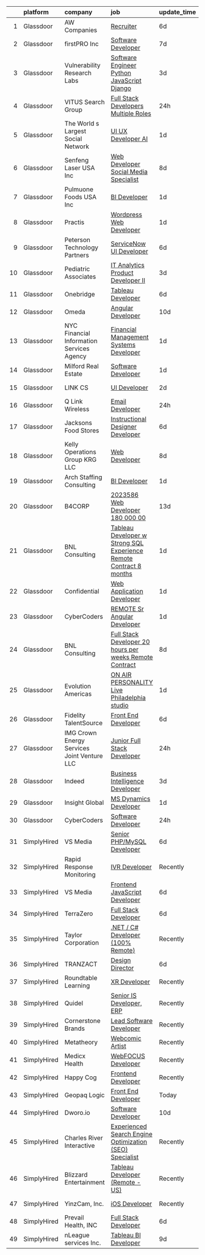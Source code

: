 

|    | platform    | company                                      | job                                                                                                                                                                                                                                                                                                                                                                                                                                                                                                                                                                                                                                                                                                                                                                                                                                                                                                                                                                                                                                                                                                                                                                                                                                                                                                                                                                                                       | update_time   | location                  |
|---:|:------------|:---------------------------------------------|:----------------------------------------------------------------------------------------------------------------------------------------------------------------------------------------------------------------------------------------------------------------------------------------------------------------------------------------------------------------------------------------------------------------------------------------------------------------------------------------------------------------------------------------------------------------------------------------------------------------------------------------------------------------------------------------------------------------------------------------------------------------------------------------------------------------------------------------------------------------------------------------------------------------------------------------------------------------------------------------------------------------------------------------------------------------------------------------------------------------------------------------------------------------------------------------------------------------------------------------------------------------------------------------------------------------------------------------------------------------------------------------------------------|:--------------|:--------------------------|
|  1 | Glassdoor   | AW Companies                                 | [Recruiter](https://www.glassdoor.com/partner/jobListing.htm?pos=124&ao=1110586&s=58&guid=00000182b4df2388a05dea832f28da73&src=GD_JOB_AD&t=SR&vt=w&ea=1&cs=1_bc2408d2&cb=1660891899306&jobListingId=1008068458320&cpc=280AB1FAEDD8D536&jrtk=3-0-1gaqdu92nm6pq801-1gaqdu932g4ei800-b6830b3ebfff424c--6NYlbfkN0BJyT-1zDomfhAot0Q55yGDmv4H694C53pWRyrw8nEhT5SfpMnVjaQkp01uqWCJ6hxlB-0AB8L6wq0-vMGTLXeeAzZj85YJsvvTiUgSCg9jsFG-ssPtKcu7u3Q8mi0JbmWse2FoVue38aiDeCZIh22UQ_2A8Gw_6QvWYmDrkoRtJ59FzLFVDyHq3I9GbGuB4vCF3gMNqdZTxxn6wCFsP4izvI7uxfY9q7rjpa9BQgjK1XtUTRCoQUBmxCTtCmIXEFNO5p-sLfQ0mqiGoF_yMcOuV5MJIR26vjBj0jpkzPM7RYzMdAVZUfag2ocPU65lejpXFJhdKhEvUzJBh-IUgqZaLE3hlFOxlRmdsw4jgIFRJykhPakecB6AU8_W4YLAniVdOm9a6CgpWQ3p7rFazTyshW2Tvk03xaAicyQHHygiDYUaHqth8aScklP4ftj8vQwA66_t3dpp46tsOoEkSFZLMkWwxNs2jf5PyL80KINdNV5pQ8m8ACokCZqXKtgBD8X_oVa_iRNI8A%3D%3D)                                                                                                                                                                                                                                                                                                                                                                                                                                                                                                                                          | 6d            | Edina, MN                 |
|  2 | Glassdoor   | firstPRO Inc                                 | [Software Developer](https://www.glassdoor.com/partner/jobListing.htm?pos=125&ao=1110586&s=58&guid=00000182b4df2388a05dea832f28da73&src=GD_JOB_AD&t=SR&vt=w&ea=1&cs=1_b1f66153&cb=1660891899306&jobListingId=1008066907357&cpc=AC285F3A3ECA6BB0&jrtk=3-0-1gaqdu92nm6pq801-1gaqdu932g4ei800-47f113e6f3fcbf74--6NYlbfkN0CUiNPx3JJMftrniD84mdXKaxJ3iSjJgJAqzFniN-7X5qfIIbgtbL2t4OMTou7BWJfGogGTXl82Oee_FmfcjWeUkI6_4Dlqck5-GNQBi5LVM4CCz9PmOQVN4NcJl_-5XSCTK2A1yNRt7dlI8RJnRbIB635ZYlljmA3IJ-k82iGiDh500g80TlWOPXzZo3SRyLCvoqOLDA_gD7_ZYZBkmLP1tdL-blTh8us6-D85Q6F0chmEzVISOysVFDMvMxrNtfAvn0vnWE0Pnh4O0BhohHhKZO4SA1rmRhlnoOQAaW9D5FLRxXrbGT6GGcl9lKk8dGIpzL3gxUch2TOnY6NEq-fk_XLEL452jvU8Dq5LPcZLLFpqfx2rP38QdUIG-WSRELe-MQ2iHsCfJC-_1NifEj-_7HKeQWrkY2gRojZL3I2DwvUy_NzAFs_UHPxNPb0DOJiS5cHwTIcD43jLJsGpuQD9f5PRxQCYegSYdMwSONY9bqinA2s_bMGf6ng8uyexYQY%3D)                                                                                                                                                                                                                                                                                                                                                                                                                                                                                                                                               | 7d            | Boston, MA                |
|  3 | Glassdoor   | Vulnerability Research Labs                  | [Software Engineer  Python  JavaScript  Django ](https://www.glassdoor.com/partner/jobListing.htm?pos=129&ao=1110586&s=58&guid=00000182b4df2388a05dea832f28da73&src=GD_JOB_AD&t=SR&vt=w&cs=1_a094e27c&cb=1660891899306&jobListingId=1008071651613&cpc=C63BD00756FD6F58&jrtk=3-0-1gaqdu92nm6pq801-1gaqdu932g4ei800-c80cb89173a6f8b2--6NYlbfkN0D0ff9e8Lfwlpl5zGbQmpn59AL71QmFd7VKOAnfyjZzp5sdngV8WPgYe0dov1m7Y2mTitWMQJwA2roBjNxaFGhGrtKMcXm11IOurTXUJcXreFQFvJI7t4BRrW9woYUp1u0iQMYtO_lgWwrAjd635qxaPD-dYRYFFS3Blsz35nzLIDJmE4y-1QBDJ1kBG1K_esHt1KZ2EU_rbNWvo3OsL2eOqlR99DHmn8iZWUNUg1DvstYuk-GLvL5gMny7Ii70e4RFMO4wnV1Stx7qdsBeylOMLI60KJJ-VimVPJzXra_Ed9apL-Ay2VIbLQQcutdvL6L_s5wtyuRnpnNVK7GzP2Hcu9REX8lUnwLt3psYPCEcC6DEa32V3SunpBTSKFNzrkXF9aEncaXWBracylH8oda6_J7xYVI7GBrCTIRMCPPL5K3RZJJpcrYqZWc3HTABxo0AhIvKNsrdEhcS0-yN_6cHhkouI0Z9BJlrYx6XCx3S5w%3D%3D)                                                                                                                                                                                                                                                                                                                                                                                                                                                                                                                                          | 3d            | Columbia, MD              |
|  4 | Glassdoor   | VITUS Search Group                           | [Full Stack Developers   Multiple Roles](https://www.glassdoor.com/partner/jobListing.htm?pos=121&ao=1110586&s=58&guid=00000182b4df2388a05dea832f28da73&src=GD_JOB_AD&t=SR&vt=w&ea=1&cs=1_96dc854c&cb=1660891899306&jobListingId=1008078311713&cpc=3DB599BF2F4828F0&jrtk=3-0-1gaqdu92nm6pq801-1gaqdu932g4ei800-1642c974885f919c--6NYlbfkN0C-T01EY3ZBrF2EbAkGzUEOboGhTtAxJny0LneojFItjT6h5von-WUkE-vfX9N4SYEgs0AYFK75hnw1lumHEBesarlZ0JoONlyOA52_gg5AmvxPk8Or1lW1mIOCBktO4HBGK2k94n-v387MIx7dVEu8gws4uT65mbtC2msc3BVpGuP5C3DOnu570Niq4epJ4w7I8QDokyU0gqXZz4fzaI8qSoQ5i8tAP9LXYpaBrko0DFc_72bhni1VBlcLN-_UqVnFKAmQNFNR7WmM2QZckO4KXf8vkKZZS8FNuqPqOhSxY79uUUArMznjCJrjUodI3EiInY0aEGuqJHLQqbkeU2U1ctJQr6nANGT9QPg1Ww4LJ_NxaTi0ob34aFUn4PclsYc7QVWdmW2ixf1M68i7Ow-g1LkcSLfffq1F8-KYY2FyNqG6iZoILtEbh4q-PFPg9jw_WqAe4njJP5y81_xfmllkUbyPwdXjyngs8WOjh1ohVE6K0KdBSzmmoJvhT8rgvdeEQTjPznJ7hQ%3D%3D)                                                                                                                                                                                                                                                                                                                                                                                                                                                                                                             | 24h           | Remote                    |
|  5 | Glassdoor   | The World s Largest Social Network           | [UI UX Developer  AI ](https://www.glassdoor.com/partner/jobListing.htm?pos=123&ao=1110586&s=58&guid=00000182b4df2388a05dea832f28da73&src=GD_JOB_AD&t=SR&vt=w&ea=1&cs=1_c17c25d1&cb=1660891899306&jobListingId=1008077555642&cpc=217C45A42544DB93&jrtk=3-0-1gaqdu92nm6pq801-1gaqdu932g4ei800-dc4dc3c9770794ca--6NYlbfkN0DSgjPPcnEdvoK3uuxfISLALE6pB1FR7YSHOr_tSg5_QGIhoz_2VqUepdcKLBLI_zRhBJ0Jgrc-8VysXAJk9sFkp8To6E9QiF_qXEeEjrEop-zVPZFN-pEA4fBNHuPYhZ1Yc2dsmwzqRzS3FoMia2YElFrd9Qr-ZitosHSBbmhCFAcrUECrH2HbqINCCKocMFLaYDqmWAh6y_pwI9RjrvL312-Wdf0X64di9UCnIoURG2pIgd-F9czYcPb4YAxdyHzlwSIsk_hUIRFc9B5yH-hvq7tdTc24FGWXnCbp33F-2CDjLLI9ERYAujA2LwL4EmCWbbN9s_S4vERDLCIjVNZJkIFm51HClHSzHejoafiGAoySYMCRZjku-UJ5Fuv3VCBDopytwhkIU1dI8cz3fM-2XePQeBHB8_jdgITiiB4JAjGmJ8dTiZ9FPvc8XrKkagTjqW9EQzUemQAGxtgzn6OmD0gfr5uGnOoqc83hU0X_LXRjA49AO4eWn5cxNBS2dWJexUei7DTmZrnfPUVfzmxOVBbeHbI21f6IRF7s1mu2oC6HKgZJz3LbVZc_BSWpBRJyTzcL8jOsNogeCnItrfn8YoWFjtk7WYQ%3D)                                                                                                                                                                                                                                                                                                                                                                                                                                             | 1d            | San Francisco, CA         |
|  6 | Glassdoor   | Senfeng Laser USA Inc                        | [Web Developer  Social Media Specialist](https://www.glassdoor.com/partner/jobListing.htm?pos=108&ao=1110586&s=58&guid=00000182b4df2388a05dea832f28da73&src=GD_JOB_AD&t=SR&vt=w&ea=1&cs=1_fd75741b&cb=1660891899304&jobListingId=1008065893392&cpc=8A48E7D5890B96AC&jrtk=3-0-1gaqdu92nm6pq801-1gaqdu932g4ei800-69604992de81714b--6NYlbfkN0Dx3r3E47sSe5bB3PIy1uzBZvlB7xy2NhfhZMlxQTsxrHvJuYZkuOAOolgM0RwwxFCUzk4WQx86HjZI4gUgx1C0oF6J0TbaPQPyt0QwcdVyAoCHhtnKoCAwe2uWQZDVyb42gfhggtBMSeQF_kTTK4cI21rqjrfWfVy7aWXOh3yapdlN40EuEuEivzX7sNIGtfZTQg9Tansb7i7eUi6T9geo0jh-nsiX1MfMVn5MuJCZiCnC-wgw-DB_g35DIgTW6NJb_okgr9TH1sCYFzDCz16POHEfJU0pcDsIAB9jI8TTXtZEfzB2BVM9DTQh1haJNEi_82Yif45nh0i-ti4JiB8cn9VnjADTsoOdWEBuRx2vTXKYdzWhP0IcTkJmwvjq-HGeubdzVR7g2uXpGrY_96yGbHLvLsnWKlxsUk3RaN5X0_L0rfo_xayKFRhlZnoNYglh0dMQU9z1JX0gxKVHGv-1qq-rw1smXyWYnwTJMAh9vj2sWp2T6xGi9gXZhX3Sq9rdflEgzXHL7NzAH5WqhHrD)                                                                                                                                                                                                                                                                                                                                                                                                                                                                                                         | 8d            | Los Angeles, CA           |
|  7 | Glassdoor   | Pulmuone Foods USA Inc                       | [BI Developer](https://www.glassdoor.com/partner/jobListing.htm?pos=106&ao=1110586&s=58&guid=00000182b4df2388a05dea832f28da73&src=GD_JOB_AD&t=SR&vt=w&ea=1&cs=1_81ac9ffa&cb=1660891899304&jobListingId=1008076669897&cpc=292036AD7E8A5303&jrtk=3-0-1gaqdu92nm6pq801-1gaqdu932g4ei800-244dab2c59fdab51--6NYlbfkN0DFMg_p08p49CvQsYCcvdtMXYkvdEKLwGO3Yy7usXMGXftwIfWujS_iuTWnuFFUDnQ0xUb7bzVK_cCVG6ZoodGUktjLkS4KtoNvzjvJocgxWn6soaxkhb7tu7s_3Lgk7dnM_rsLwkEMFwRXuZTEm20_VbG7G02Hz2YPmQYw39BGhG2rKlo6wDgsQJhMuHYrUoKIKLcCH-dmQmlYqT_szI-7XnyoUWVInfkJPeSHoYaePwyLaN26EkHGtQEGvyryxF9DSvlbJrZhs2q_MwDGSdsXEE2yrGh4fW4VAGwk9aWqidKt3wA8ghrqBmhd3JCANi-puRS7-W05uZgaenjuDeArZO5hL5HU6HwlfxwKj9S29iYtsEvpxKaLFccHWpXtCASNIfz1PhpLCkLwAi6Hhy0EAEb6EZYb2FPiWf4xNvAt291db-dydPW74M8jxOFl-y6q_GWPwBfMD7Vw2mGEEdL0IjG5nCsTvNtsHHXyM6GOGbTEgpatrix6AenTxz7-eag7lLYn_vfsRg%3D%3D)                                                                                                                                                                                                                                                                                                                                                                                                                                                                                                                                       | 1d            | Fullerton, CA             |
|  8 | Glassdoor   | Practis                                      | [Wordpress Web Developer](https://www.glassdoor.com/partner/jobListing.htm?pos=107&ao=1110586&s=58&guid=00000182b4df2388a05dea832f28da73&src=GD_JOB_AD&t=SR&vt=w&ea=1&cs=1_66e1b8de&cb=1660891899304&jobListingId=1008075939022&cpc=9FE5D8D7282D4400&jrtk=3-0-1gaqdu92nm6pq801-1gaqdu932g4ei800-8187cb17a2b8fc89--6NYlbfkN0CPEiJEzZq4I_K6S6Q9VC1QMfIsI0INZ1UYi7vjgDL48SUvOQou6hjmp0WKPmUqcK2Rne2cMqDAeZVM17aD4J_ZX8z4LH2rWUjjsrPzFYnHdC8Pg3VOxtI2a4qK1iVfS16tn4S1IYhnzK-i1cPDK9dT_0zuiSzS2tC1qqlZP72pNHf5zdQWWCRhR9vMFbCySXQ6KNtBYN40P4wyLkatPL3EMJ6HsSGQ6bEqz6L972IzRiD1fGJ3CeMzGT4sveKaK9dOBKyhJ0H7dBMya9snmGloXjGV4w4Wxlazsbho5FmRxh2hblFrZ7sOiEj4wAm9v5pN0vM7HSnfKpYBl4yuco6Je4-Pe9I8IV9kirnlx69wrAajWjlnAxeFkLA0g4MkaG2GgdFQCY1jwRS0gpFherSbmcwaGPIR2-a6-qGrIvQM3Mmky378NlEVnBmSYBDs7ugTx6VPJdH61tSzDIA55gKW5IaR7mE36hb7jXmmmuop29wodbeR2CSeF7JPm54bBY5o2bOIXZfm3A%3D%3D)                                                                                                                                                                                                                                                                                                                                                                                                                                                                                                                            | 1d            | Charlotte, NC             |
|  9 | Glassdoor   | Peterson Technology Partners                 | [ServiceNow UI Developer](https://www.glassdoor.com/partner/jobListing.htm?pos=126&ao=1110586&s=58&guid=00000182b4df2388a05dea832f28da73&src=GD_JOB_AD&t=SR&vt=w&ea=1&cs=1_260bf8a1&cb=1660891899307&jobListingId=1008068995548&cpc=47CFDC01B3F81FAC&jrtk=3-0-1gaqdu92nm6pq801-1gaqdu932g4ei800-3f4a90496c1f3ff7--6NYlbfkN0AgtsfPTMZ7iDcp1X4T-0K4CYWuscf9rvuaH0n-fMkMyKnr7WxHRcz12wTe7OJE2CORFSblNYkGaWC1UP7yhI_clpu6l4drsrK3Db60Bff4uuBMmvY0oboo_59GfwIrRZ4tq3L49kwfhVfCB8lJdkru6YIlU3_zhQmqsoDCW92dwM6FF5sFCuZXjwA8i5UHckkSkKA-ygJk_5v_bJI7rmK7VGpa33DYugGKty9C-ILM1VSgn7nIg6DOG6s3KJVdVNEVACfz2r0xYe-9mZeZb3Ip4h3uTPURMm5qtbgrfE1uq6mTIZo7GaSV6jfJgbGlWW6IC6TStNLGy5fPH2sW3X_o4foYI2Ux3uGl1aPgUV0ffqZ331IWhENUdJ3irIWv14tDFiXozAlx599XMmwXUG24-n-wBhZQWboHKgnpCF7KscqryNkWpW2tkGuonVQ0q7q54_wCQ1zHws20xq_rSNgVNeJ8p5rcJ5tkpGbWYyjUybEODDwE9lrodsmXdotQmKemK_vhYfJqgg%3D%3D)                                                                                                                                                                                                                                                                                                                                                                                                                                                                                                                            | 6d            | Remote                    |
| 10 | Glassdoor   | Pediatric Associates                         | [IT   Analytics Product Developer II](https://www.glassdoor.com/partner/jobListing.htm?pos=112&ao=1110586&s=58&guid=00000182b4df2388a05dea832f28da73&src=GD_JOB_AD&t=SR&vt=w&ea=1&cs=1_ca63c64a&cb=1660891899304&jobListingId=1008071523039&cpc=A0032DE20586B9BD&jrtk=3-0-1gaqdu92nm6pq801-1gaqdu932g4ei800-5991e2953783c819--6NYlbfkN0DemAzEP9v8bu_pGidMGU8OExREO38xbIwIxTr4yWdaEZsGs7CSFk-1TI5Ew0B4wLU1zIN63sLkBnY-2b8FgSeccfRUot0NcU29WlnPC9tSJiza6t9dxSvPLA2aX3y23cM-Mg3wtNSqbXOuCNwbqhLsCl-WBHMEVTm_pDJ0pHfyXRMf4s3Nbqw7c_JZGlb7WLAWqNRBTyhBlrtHb-76ci3eFwXwBHGvees2alkwHbmJgN-bWKXyLTHHaJroo4wBVJ8-boQE1-imkihdX27Yy-7v-pi3V0T57xWvBFWIt0D2Y0O8nOKDNvLpisfB7EAXgBk1TTFuC4pRenpBsYxg5K8L4G6MfkQvC7LZJmjMDm6fFuQguatU1RHfahBgZTQT6ld63QZVKA2Gb-9ha2MLIggWBBcOw7Fd2xEJB7yRTuswp0ZlWBncwwWfgODVIxwRJq7Fsik_Hvgs2F1V5xeg1Wl_OGJlsFuo5aBbi-cLkWhkYnR6X_7W6jCEa0Bz29WXycPRpHeamx093aKE7sAkM-Ub)                                                                                                                                                                                                                                                                                                                                                                                                                                                                                                            | 3d            | Remote                    |
| 11 | Glassdoor   | Onebridge                                    | [Tableau Developer](https://www.glassdoor.com/partner/jobListing.htm?pos=105&ao=1110586&s=58&guid=00000182b4df2388a05dea832f28da73&src=GD_JOB_AD&t=SR&vt=w&ea=1&cs=1_194a97a5&cb=1660891899303&jobListingId=1008068854876&cpc=022796DF6CE1C9E6&jrtk=3-0-1gaqdu92nm6pq801-1gaqdu932g4ei800-c7f5c0ec017ad604--6NYlbfkN0B6J4U2Kkd0V7I333JW2U9_gSjQpz5qU4fBNIiszA4W_l5DxCasMB7KJ7TH7HGTLE0NoG_MvnBH2rQhOx7NAKEw-dgmVCMOEaC0wcJEXNCZvEEr9BrdRgG4ZFQ7XDH981Z9bcpD5mQ_Z8l3-RzoXDjzElG5AgJNmaPku-iskUk3Vl4YF9rKKLjKzf0-AZhmZGJZpqnHvM_ZJtoXK6PRP1UfQPdIN-uRSwp060Z84-mGLuNbnksxu3zN0YJaGwdR7vdV5aZXdBLhUHe51RwySsi50X3xg-ZJp6vo_ujumgE4lKsg91crArEAQT3TLnReDAhdvQwmbPWvhq_9gAifTHQpIHy-LW_lMZU3zIIQ5vZ4XMWiyBMEHGuvPVindqNCxVDOT16rhW-hc29LBANBL5wgezrWu1AEkUOoIGHMxFYLOC4RZ7MYoUdYbn2wHlIA8G_ZJYF38JkRTjkPDVanne9_mWq9BPfMCUAMRS7BBX7qMsaFRD0gUTZLSA5n_60OVa8faNb1pxhgNQ%3D%3D)                                                                                                                                                                                                                                                                                                                                                                                                                                                                                                                                  | 6d            | Indianapolis, IN          |
| 12 | Glassdoor   | Omeda                                        | [Angular Developer](https://www.glassdoor.com/partner/jobListing.htm?pos=102&ao=1110586&s=58&guid=00000182b4df2388a05dea832f28da73&src=GD_JOB_AD&t=SR&vt=w&ea=1&cs=1_e6106096&cb=1660891899303&jobListingId=1008060374859&cpc=55FC80EBF760BBE8&jrtk=3-0-1gaqdu92nm6pq801-1gaqdu932g4ei800-4659c45f7da5a9ce--6NYlbfkN0CsSu19yiEZraDAVLpPmfaiHc06RDwDBRCfsbordlvENtmH2YP7JEUjFoZIULs37PK0CLzqhJwYQx2WAjYfaEgu9VpWTtGqp-dsqtN2dceF-5gaoxUX2XhSQML4pxf97X9U0wvrmtXgvEW91hycwjXHjo-rwZGqAG8X-twvUWRT-nFlbJecI-_xi8TcL5qztndj5YF6ZzPKN-JmpwMN_nGToSJ71YbAaiN9CgzbgGUKBrrUcqyxUhYr8NkbePg5KyqMUq9kunXor5IDzG6ZONCksOvRAllyqOKK7rck-93Wby0az8vMdsC1xljQHIBnmfgIt_S4whIbZsepUsgu2MovFu2xPN-FgP1Hhzz6AG1dwONFSp9c_3PSnwN1oTKVrMAbiyWnDC-gHtAB3Oy6n9eQOW1KmYlLT6aHiIRoE0ONxc2B_RA-_7CoFV2OfPdh2Oxi542HsGWd6AdMavFv2HxipaxpeNrAhRIFRjZ3jnuFObuvfrB1mgbusFSuQ4O4o-I%3D)                                                                                                                                                                                                                                                                                                                                                                                                                                                                                                                                                | 10d           | Remote                    |
| 13 | Glassdoor   | NYC Financial Information Services Agency    | [Financial Management Systems Developer](https://www.glassdoor.com/partner/jobListing.htm?pos=104&ao=1110586&s=58&guid=00000182b4df2388a05dea832f28da73&src=GD_JOB_AD&t=SR&vt=w&cs=1_d7d65c1b&cb=1660891899303&jobListingId=1008076444528&cpc=20E46BB5786CE82A&jrtk=3-0-1gaqdu92nm6pq801-1gaqdu932g4ei800-3cb961e1571bcf67--6NYlbfkN0Bvr9eD_ocRLKaKs7JuGJlCR4Ix6DTQrMKkNH8RK5rBAaAlxlDDl2M9wA9Q9W4pyWbCCWeBWnJx5fKaefu32gpCP-qedH6QGdPC9GC81TpyKsejryl2EZCm658uKZrA1XPEKQh88rglIE7vC_I4HdHVde_TJnvA6nfX3dtZcoh6DlLMpbtcbD1TxLTAHyG-l3RqgGOCnffAuUABPD3A3R_p8fFNCG7emuYztM8aMa33nOTAFLpb5U2mFLT5-EZevFcarcX3nr5J_Dlx31ZK9AUU-uukZhV6HkvA06a_hiESUJOyhfUa36Rm_Ikmzxj7unDmefTEvZPJlPER5eBZXorwUVykuO7J0Ef-Me-WZQxgzz1L-IhT1VJVQwEvomwIGHrwv7nRMmZxmwdwAR_3jhcW6KsGYFHTRuodrmtRGLgg5-bb4fWjqS1DNnK6jmJGattJ0Etb8iZ7rA%3D%3D)                                                                                                                                                                                                                                                                                                                                                                                                                                                                                                                                                                                  | 1d            | New York, NY              |
| 14 | Glassdoor   | Milford Real Estate                          | [Software Developer](https://www.glassdoor.com/partner/jobListing.htm?pos=110&ao=1110586&s=58&guid=00000182b4df2388a05dea832f28da73&src=GD_JOB_AD&t=SR&vt=w&ea=1&cs=1_fd08b59d&cb=1660891899304&jobListingId=1008076677550&cpc=5E31031E1AFF45A7&jrtk=3-0-1gaqdu92nm6pq801-1gaqdu932g4ei800-218f29c6371af322--6NYlbfkN0BdDHiSlq2TKVYTvK036ioTcRDjelCKzvFOpLFiF--0ifFBawJxXnTBU1rGYQ8TSaad0eC0ma2RCt5tE6XoQrue2jfI-QP9yLnQ9CqwtBXgwKM5TRhrzAm__r0di9mQgqp-iWD5dEoo7FgRcCkHDHOzEzHop_pOVxyd-kcaMjVarZsXK7pEAqja3LcyPsy7-yb-mI2BBRXFdP5HDXwXLzy6Z0tgmoO2EfbPRRZr4oSvI7GXbTwXlW618x_wMQ5bA5MLiLGxxUpeQYz6q4_RYUufJgSQDt7z5h13oLflvU-smRT4D_AE8gsGXWiNWA0K0H8h6og5RY6A-zbnWy01xNs_vQP29uVxlt_zI_HkLm6Yx8ipKLVWL61-PK1iVKnUJPEsJGIUEB-VzeoFan1AFvaqWrJxI5QXqgbnGXOfLOuWEZJVFimcfe50MPnk3-nfRBUWmVDAt22EbR1PHsJixZtWE2ugaXSnWKSXlysUGgw0F8NJm3BCQETbRaAJaVk7Wt4%3D)                                                                                                                                                                                                                                                                                                                                                                                                                                                                                                                                               | 1d            | Omaha, NE                 |
| 15 | Glassdoor   | LINK CS                                      | [UI Developer](https://www.glassdoor.com/partner/jobListing.htm?pos=122&ao=1110586&s=58&guid=00000182b4df2388a05dea832f28da73&src=GD_JOB_AD&t=SR&vt=w&ea=1&cs=1_cdfa9ad4&cb=1660891899306&jobListingId=1008073615359&cpc=6FC5BA77C9A4CD78&jrtk=3-0-1gaqdu92nm6pq801-1gaqdu932g4ei800-294000bd44f8b31d--6NYlbfkN0Aic2FNJq_PpCkQ8C7f8kkQfiNvDILPGYFPhiImqsOhVE9kIE0Hm27a4PIqhs3A6nUx2Nnn1N6m3c2HiPAmFVB6gx0F-Fh_Gbb57JVlRZVpFmIxB9IATd1y0-fDEzZdRlA8LE0H8qzpU9tDe888ogZXLBv0FfHF3tuFRy7OvRM420Qg5O2hdPehq_H8n4EDAiOaR1S0KjQGPWh50Gf8y-u_VB-eACE9isvQny2MmbOG_BK_dtDcPbGiJ7iU1A2k7VxMpoP_13wSezN6UylNgm5rNlbgfFKuzBA4hKKpABVWpA-Lah8D3W-QDbty2jppoGjaqVJr6fHZJuh2HS4qVdPs9KXMgRhCFR8q12GBCsiuVspfhtAHtM6sxrHFt6sGZYexlrjoHxsf5NcebFSbdafxzUBA_MQoHKriRd-AU8jZu7O6C6lD-Xl6YKSgq2uy1ybwrWbJYzVTQaQByqogIxWDaWHJP7r_6FXXaLnj91BST_64tLSCuwvt6ahubVc2xSm26PpL5G1V9A%3D%3D)                                                                                                                                                                                                                                                                                                                                                                                                                                                                                                                                       | 2d            | Bellevue, WA              |
| 16 | Glassdoor   | Q Link Wireless                              | [Email Developer](https://www.glassdoor.com/partner/jobListing.htm?pos=101&ao=1110586&s=58&guid=00000182b4df2388a05dea832f28da73&src=GD_JOB_AD&t=SR&vt=w&ea=1&cs=1_54de486d&cb=1660891899303&jobListingId=1008079192304&cpc=608BEFD8E68346F1&jrtk=3-0-1gaqdu92nm6pq801-1gaqdu932g4ei800-998f99265cd1f4cb--6NYlbfkN0C1n-7uwLBmXreK9Hz04i1NaXR3ByHk8AHoFYtQOHcucngP0fSeBwU1vqA1SX6Bdmmuf7XNj83zjZZdG1fYt5ojd0FUTPdJu0_YAUte9BZbJF6zZR-RsRI4r_2QdYI9QtkHyZ4QsvVgIMlgnZIgMP2M-x4Vp0_CyQNVt9Hok0pqiRtOMmbsUV_Qqf9C1mQrgeHhqyweyk6HRQ7dVZE5MZrQEAeg6B-mQVq2TMKLRFYLon4Gvrfqw5ne6CkslakuZiu0KFY8k_p9qPhFjDccYtb2lsU_h8Gs3NQicPWxJvczMb_5-zc2E-41YGcV_OcdxYvhEMs08ksTHEJCV-sw5AQLdGR9lipalQ0NwF8Qs74XsYbCHCsdK2g2Ib51ZujoRxiiCsfylLCONcrGibbn68pcq-L1pqiT3gKiuXVQQd3Jy0FY0ggbbJ3AarClClie-HQA3R9AwUT97ADzZdLc-a8vDV5pGtYJPmgakKaNQXnmusDAGOQnNSoACZzFREqwmih5BO8F9JQ6xA%3D%3D)                                                                                                                                                                                                                                                                                                                                                                                                                                                                                                                                    | 24h           | Dania, FL                 |
| 17 | Glassdoor   | Jacksons Food Stores                         | [Instructional Designer Developer](https://www.glassdoor.com/partner/jobListing.htm?pos=103&ao=1110586&s=58&guid=00000182b4df2388a05dea832f28da73&src=GD_JOB_AD&t=SR&vt=w&cs=1_3edaaafb&cb=1660891899303&jobListingId=1008068466496&cpc=1AD9FB1E01C94A37&jrtk=3-0-1gaqdu92nm6pq801-1gaqdu932g4ei800-b19b69fe8363cdf0--6NYlbfkN0CsjO7NX69_cgtMmzVr5S7IbVB2XCq2cQilH_gsKAsQjabprN3_RECoq6g6llhicLcQAXOhcjRzr61UwWpupSZcmO2DckrUI_tFChIaLkUJ5oll0k9hh3Z4i5y0a1uScoH1lDiUt3jkV1Bhf-LNe8ATcCbbWaVSujF3tHhCVGqYX5ZTMYl4W_eT7zUxp5RoLazCvjEoMG2wmciXxy7Ncc8zYY_tZs_-NFtxH1VIN4ZVsuXIfGm5oS3B3JqElY2F5_RR0L9UAC_TTsCRKJ668FJe92N-MZayp1FRfRlURiQbf0JEQa3G_LWcMbyI_csB68sMgvLWsfM2ux95r-U3EE77M_EPJR5f3M9iYFZfuyf7vhz_fkv3PeTrNm9QKdUmkkKH911-Mof-oc74b22nyVYR7Np_z4MkUHLGEpRFUei1auQjMMap_qR_63TuM7tI5fy4nryRvllZ61Uulk30Wo4DVOgsdzOLnRCcj9iUhJG8OysHhopZVNskHUE7AhKHY4yNjk9-XdRgfn5n1gPkkQiJ-nlaE0bVzPMfpzh6AcQvwyJcA-bclTjTKEWZV9Hyy0A%3D)                                                                                                                                                                                                                                                                                                                                                                                                                                                                      | 6d            | Meridian, ID              |
| 18 | Glassdoor   | Kelly Operations Group   KRG  LLC            | [Web Developer](https://www.glassdoor.com/partner/jobListing.htm?pos=113&ao=1110586&s=58&guid=00000182b4df2388a05dea832f28da73&src=GD_JOB_AD&t=SR&vt=w&ea=1&cs=1_54c08282&cb=1660891899305&jobListingId=1008065374944&cpc=8D52E76475A7E842&jrtk=3-0-1gaqdu92nm6pq801-1gaqdu932g4ei800-2e1772cef1cde620--6NYlbfkN0DZUOob1RxKFFM5XqCN8NwNjD6ibhx9GA-hBUghBZDjd5yfb5K2YTPeExcSCLQVmZ3vYydiNq7LQCmRNZvhNuvLXYS1NhAkJpJBPl9OtzR5NYOv1I8x_ZWo7O2N5ySki6BnLRO47fc_DJefyTyST1YMZyByGft4wLI6X89fmw90tRoXd8gGUfrXuLImPOjWeqjJMfjiNmSveBPE_ZEiAe_s3dzwokAdHhPnBNAzMrsO3PTuyIxBagAzydYlZMO7K--fdbCAwjxtWujZHID7ToAs1vDT0Mphqv6SxvGcNVdRv4Z1QyYnPUSnqvmRwggA-TzMEXReMFkuB2VSPSiJQnVW016LtKTtJsvn_BR0DwcycSGRB_ExEaOEvuGfY-nCCdxIgawESwaEkS3i1PB1gGE_5OHzEUWLWvsNJfJt_N9Xl6wuALwbTKjtZOv2_WRfzGgS0C3n35AR8YtdIyHrJ_xT-MtjglHP8pRiq06UvvsgY2nCUEirMNhalEp0ELB0UVGYFGsAnPzyvL2XsvCw51IkkderQFhKF7OhN9SJa4XY9HV2tsd0UVC9yUEUFmf8anZVcWnCBP0JJyj_8TVh-LUKwm6lDyWcg1NDhbvuMgIC-r4DhqrhUrYzxG1VwN0pSeJf5qbQZNRPowDIxaBhiwgs4xjOPaZ3nSFkwRJNP9DDYSA-JcCsKqqzodLcbtHareROAF_LHP17gtAKJA-X0dd80xvJNO4yBNI4MggJcbunCnM5XEjC5OdkaQgDNJxrCHxKSeydWeDcIO_W9LXE5hAiL3-Q4Dn2GG_zuvBwGjXlf-rmZ0Ggr1s5lT_XQKu6BFoi3CHvTqiSiEsn5zU9WrwP3AxsLVMwhCpWoFhDegbsEbzbLKjNiGmGTOjB2hss95Jrg9uXVp-pvp2RidNrF7QJYidTIJnQuY0%3D)                                                                                                                    | 8d            | Del Mar, CA               |
| 19 | Glassdoor   | Arch Staffing   Consulting                   | [BI Developer](https://www.glassdoor.com/partner/jobListing.htm?pos=120&ao=1110586&s=58&guid=00000182b4df2388a05dea832f28da73&src=GD_JOB_AD&t=SR&vt=w&ea=1&cs=1_7524a6ad&cb=1660891899306&jobListingId=1008076407060&cpc=82B3195DA92CAF92&jrtk=3-0-1gaqdu92nm6pq801-1gaqdu932g4ei800-76b3a2832606d6a1--6NYlbfkN0BfJvqNwDSjVw7gIe4MpckC5sGgVwvU-3s_8_N7Id_VAF92cUC4dpkjt3KdCB_AH-f6pOkhBUhvYM1yCGCJOIYlF7hI6wTA5sk2RqbffFQWhhPc2jxkdD3CXYXXOHAxpLApAIPbUA486JNJmwRsgHV2tn-dX7YgfhFPNZVyO4LMbCZBUff3y3AJ-lR5AqSLD-clJECIGXyloSyKMvksb7HVzMqUc3Pcm_X7o58J3rq38uadnBszdm_m2OEniIwaXq4SaTI8KYHnxncZqOXpbLPuxLAXiO4nS1Y0aJRGLVk_UJqe9VzBJfiIECwQecpkA46rzAvTBwKncZMJypeke7l-GM8ShrA0id1FkPwPMybmxitBK7yluIFZDOUyoc4UvjrcMGpsX6ibA1JtjY5Ic1MEWpvwAv1c33JdxWYOHGnKR0bJVEZ2SL6aQkGwtbycCVuzN7MqwrQ9JBXW_5i_XEi0Zn2a_y4fBgkZXWiO4pSiqvAIrZxA_9b8_i90tDrnZpc%3D)                                                                                                                                                                                                                                                                                                                                                                                                                                                                                                                                                     | 1d            | Glendale, AZ              |
| 20 | Glassdoor   | B4CORP                                       | [2023586 Web Developer  180 000 00](https://www.glassdoor.com/partner/jobListing.htm?pos=117&ao=1110586&s=58&guid=00000182b4df2388a05dea832f28da73&src=GD_JOB_AD&t=SR&vt=w&cs=1_2597a522&cb=1660891899305&jobListingId=1008055959444&cpc=5EFBB0462F9C6B7A&jrtk=3-0-1gaqdu92nm6pq801-1gaqdu932g4ei800-a668bd996897375e--6NYlbfkN0BBcNHvdcwdm3ewH9kjvka83ftEJjxlat_DdA1S80VRS6k0mxP7wnwmAsSRP66qfkyACjOzUQGpCoOfGuWGcky_axKpzc-G-J5jJNNjrG3z6y5200UlxLV8wvXWp5g-7iaWZ-LhuuJLvIVilIjA3P5IxhDmQY9k96GGRPgJZEEO1kkTRcdOTuQTDrh-knLlG9u2v6IgyLUOIM_u1YG7kMVs24Tnk2u4sLBKwPa3LYIBVm8uN8xjJteRYMpHtzAEUXJE3PypM1RCtyt9DVvlyfjb70vLcOzMlISW4LBA2RrFUTxmQUQCEpVyLao8zXNP9LUQ5OiN_E9n52ODBL9fRi0iuko0KpyfRZ567GgJxgmuPmqVeJn3lA6fcGX39_qx-Am-a8mfOHw-3vtD0NPlFa14sQDPucGLLZOfN_Qx7pRzuuvFgSB2e1_2FAq6VHXp8Y6kAGjVjAW6gScTnFS6PYThnXSAcNHBNSNTs9gqUN8dLRGZsX7DxqEh)                                                                                                                                                                                                                                                                                                                                                                                                                                                                                                                                                   | 13d           | McLean, VA                |
| 21 | Glassdoor   | BNL Consulting                               | [Tableau Developer w Strong SQL Experience  Remote  Contract  8 months ](https://www.glassdoor.com/partner/jobListing.htm?pos=116&ao=1110586&s=58&guid=00000182b4df2388a05dea832f28da73&src=GD_JOB_AD&t=SR&vt=w&ea=1&cs=1_8889f231&cb=1660891899305&jobListingId=1008076089277&cpc=1FDE87803EF93CD3&jrtk=3-0-1gaqdu92nm6pq801-1gaqdu932g4ei800-b0ff5f76f82ce861--6NYlbfkN0C_eQCgnQ3dunn2kgXxy7uUxBB8Rm9uGSd45wqHXb30Ypxn9RkVQEt74ecu4--FdL2YHEeA5JtyPWxozjGJggkpWjUSJYMkvBYQQdwg0VBarVCPYSlIpINx_KDWlLUzVQWtzsj0-SKWehmPWpUJDdTGUHSNk2jWKZKjjP3jPu4hRF13vNz9jdcVNqsGO2dfgX85BVvFbIuHbpyrQs3cHLWmBNGfgsISWw71n4ZCIDoc_mjLlqI0k2e-se9-sSlLrg_VcZhTsv2e-IJS9OxBK2NFHVm6bpv7KesChvw1C_6JopFMdUbnUIxuDFj2YFn2Bse9vA7VtVkbFHtcgCGBFn86h2xNqsAVhPp4TBcPRt3cqbszKUC3MhsBwpi4mE6a6sWfJxnAFhGe0NG86xhZE7j7eHd4fJHex4ay41O5d_9ofW-yxASu5L--Nx5QL0Y7sH3sE866b23jRtQ7VuoHH6MD7xKHm1iDCP7vhtCmnNZyzQ4Rot5zFHkHxkZhILcRcOI%3D)                                                                                                                                                                                                                                                                                                                                                                                                                                                                                           | 1d            | Remote                    |
| 22 | Glassdoor   | Confidential                                 | [Web Application Developer](https://www.glassdoor.com/partner/jobListing.htm?pos=118&ao=1110586&s=58&guid=00000182b4df2388a05dea832f28da73&src=GD_JOB_AD&t=SR&vt=w&ea=1&cs=1_a9777c86&cb=1660891899305&jobListingId=1008075989988&cpc=47CFDC01B3F81FAC&jrtk=3-0-1gaqdu92nm6pq801-1gaqdu932g4ei800-34872940fca7062f--6NYlbfkN0BxjC2DcRuP-yCpRkTyqC6sW2aaAntBUxCY2XJW2tMWEB8sWzRw4z-g142kR55ZgXCEwNQBiptApk4u5-JDGKmxaPm_hUMbZ7t0cUgs_NZk3LOIgiWr457BpEvzgQUKLRefiZPYsRjuSZX9wIcdG3qHoUxlsNLMaOd4or35arc3VVoyIR643lZRxk7MUFHfborJ-JQE4hXpzmR2oF9BC5lnjyzXyl-ZNqmylMSsVB10qyXk1WmRAbEaE8I57Noel8UJqmMdpXHreigbwjY6ITuvWTMZWYYqYkNxIOMih1cRllweY_1UGtzsg0iI6Ga_6w04rMVRw0xGiyuiH5DRwhuf9JtO98bxTw1kEKBe8MnwVbczNnSYj6_Rg4jk62BIiYERUrU8fjywdlphWxWbVpcY7ja5y7PglBIj-5MuXLYxhfEhPQt7RVyuUZizSYlcJ6dXyKA9O6NQ7E-9BpzeqSTbwws_PWtVXp3NAgKjQ9qeO3ly7h6_qR5V4ExGGhppG5Qru0ajHI2t1A%3D%3D)                                                                                                                                                                                                                                                                                                                                                                                                                                                                                                                          | 1d            | Remote                    |
| 23 | Glassdoor   | CyberCoders                                  | [REMOTE Sr  Angular Developer](https://www.glassdoor.com/partner/jobListing.htm?pos=130&ao=1110586&s=58&guid=00000182b4df2388a05dea832f28da73&src=GD_JOB_AD&t=SR&vt=w&ea=1&cs=1_dfaea589&cb=1660891899307&jobListingId=1008077462099&cpc=2CAED5C921A5F994&jrtk=3-0-1gaqdu92nm6pq801-1gaqdu932g4ei800-226eb011fcf05915--6NYlbfkN0CpFJQzrgRR8WqXWK1qKKEqALWJw739KlKqr2H-MSI4eoBlI4EFrmor2FYZMP3muM1x9lhn86-8vdMhTXR3JQ1v9PgKSg7DAQGhd27zPvnNnxwbzoXvUhvZl34jZ4kFrrqHVBbW_vFTy9l-npxUcxXFC6fAWs6HeRNfLk02FaBhm37eN2IVTK4luIF_RyFJ4e_2BRfenK73UUSTlMuFrP7HqFI3IV-_zzGCqfmYKhdvwB063Z_-9uhDe0hhDeuZSHYbTM3j246YZCJaN8z4vQOWdudGuA033ajyZgb8RChXtUsarGBGEBy94ISjtkNPa17Ul_k-x6_H6xtnj2eIFTmzWlVQCiTO6S0qfgWS37L3wQNIfy5C4aDaWMh9y9YF7YO9SB_RIf5qkuFgjaY7cA5ePHgLTv9neDAMPut6LOZqN9xsVisCGOgHhUw6z91g7OZ0cguOsALsdsK_d4HdpnH-r4esjy0UNjjBUolts8udsGQf_XisgiCtVQasLRkhx10IN5CXBl1YCnEyrvADGtE5VGKC4ZcOxFioLuIaShjvqkxDY83ATatfLgPIQ-oYqzNZwqrlUPJpbdPHRiGxzqnhwcQutW3D29tmq_bnyjBF19NcgnpHRC_PqaGgSiMkjakj_Nu6MgR6zoE2IrSv8fUP_mzaGZeJRR4XXUDFy8RUV0fETsZuOHssL0KWdHXKJNx9l7MnNI4cIeqkH-Q1KLcWjOEgitaDHDWP0sTbtmaaaa7RpFE2tG0C7HjSMaialy7UagRPoN-T0xwIpruszFAt4ajasLyKmgP8Hp5UvmR8WWac9rDF-3u-Dr6qH9A7ql9qvhIMtRGGQAMJOIB5p0UuMl3sUMG-xo2VFvisBwROxe25V0JKn8n2ggnV2Kb5WBmkgI8UJvH3mbT4EtmWQBjf2BaKth8k9nlEAfidXhN5gsHO1uX5RIWhVWYWSP1p68nSkrxmZCqLW6TtaJx9891t4AZtGXhI6nw%3D)                                     | 1d            | Boise, ID                 |
| 24 | Glassdoor   | BNL Consulting                               | [Full Stack Developer  20 hours per weeks  Remote  Contract ](https://www.glassdoor.com/partner/jobListing.htm?pos=109&ao=1110586&s=58&guid=00000182b4df2388a05dea832f28da73&src=GD_JOB_AD&t=SR&vt=w&ea=1&cs=1_0e4f5017&cb=1660891899304&jobListingId=1008064999189&cpc=BAEB662971763A76&jrtk=3-0-1gaqdu92nm6pq801-1gaqdu932g4ei800-407187befbeb5a28--6NYlbfkN0C_eQCgnQ3dunn2kgXxy7uUxBB8Rm9uGSd45wqHXb30Ytu8fadvlarX0WSTaO2wA6usWePj9hAyOLBNW6MKoJTVpcaJKXo_ME0ht58t9NT-sOxqgMh2rPe3H3aP-lEiqx-tIOVcylMUHuVbjbArLOhjMTjfEu2-4r4hDvUq7d9RHIG63up44vX0UwyAjotjnqi76paDu_zFWHp8A7i8VwY38zeP3e8VUs7vy-8G5AtG8eD6raqz9B3sTHzb8ShaXrmV4qqZWBUAwmVK8hD2F9IjsG1LozQ4WXeaeMqCBxs5raklma8dc97dZCu9zPFFZf-Icv3HSFLbvzeeMcO2B-7vASLjdJ4EmqQlyWY2rMa7OBD12Zsw1y-tXK-R4Dg-strHpDeuefXAb2IqJR8egM-TuorjzC32LmUeVGCSWy9wwOkxwNTQhPvpP1UXxf6-WkTlA7PkwyMzyXiyLUNJUl_8BdcpKqGWlD0ozk3cPexXJRYz2AwSQT3VdP8JlVll2t_O31BCCLelbA5NjYlgwwGQR2iQy60xc-s%3D)                                                                                                                                                                                                                                                                                                                                                                                                                                                                      | 8d            | Remote                    |
| 25 | Glassdoor   | Evolution Americas                           | [ON AIR PERSONALITY  Live Philadelphia studio](https://www.glassdoor.com/partner/jobListing.htm?pos=115&ao=1110586&s=58&guid=00000182b4df2388a05dea832f28da73&src=GD_JOB_AD&t=SR&vt=w&ea=1&cs=1_0f775e0c&cb=1660891899305&jobListingId=1008076127954&cpc=AC285F3A3ECA6BB0&jrtk=3-0-1gaqdu92nm6pq801-1gaqdu932g4ei800-3e9f731faeebc83c--6NYlbfkN0CDzY5O6uccXRXWu_WX2mUMvcRfHEMtu2IpX-_GKz3K2CAR2u3B7I1_8K9SlUq0U5BywAwsvrTdVS5xRYntkGyJhL9h9RL27Xgxp9hLD2TYBJ5luTtHRvDJaYhJf-EBwcyw_cF6G7vbnPPOw6za9Z2vcCp8IpwWpb3pTK1j5bDkCFxj9RUxSHzM-DvOLmZvebk1U5TNQTJQzDAOHbT-OT7OBO2ajK9opO6V7YmEjBu8509LCM1ZNgzeGjk85Bf5_VztTjxdjxJUmiClbyuVW3JJLAdChsWJXtn99lba7r4NNLrYikxPSiSDMyBpPvxn6e_OXSfa1vqIlISG9iCfQmYV6L2Plq7RPbz6GoPVi-tOkUPFF5M_ck1jbAh4ckPoKfWO7k3J_9mnjq4DBHaHA0NYAuD2hzHoftebLovTL6hCxphXHTrKCjNiHCQPjOe4kUbXSmshc-fwt-2QAXPUBu6LXHvrAGAmxnK0rufLIRxx3PeWY2j1v2j4Aolo7KndA5M%3D)                                                                                                                                                                                                                                                                                                                                                                                                                                                                                                                     | 1d            | Philadelphia, PA          |
| 26 | Glassdoor   | Fidelity TalentSource                        | [Front End Developer](https://www.glassdoor.com/partner/jobListing.htm?pos=111&ao=1110586&s=58&guid=00000182b4df2388a05dea832f28da73&src=GD_JOB_AD&t=SR&vt=w&cs=1_652d4db0&cb=1660891899304&jobListingId=1008068173786&cpc=AD396490361E83B7&jrtk=3-0-1gaqdu92nm6pq801-1gaqdu932g4ei800-5a396e5682f67d42--6NYlbfkN0AoYXfdOe7El6-Ykny_IbMrQLc_ftZ75MJybi-dJXWXjsCzoyCJRRBVlF9fO0cfHB9s2-ubJ7LyTsCCzha8ESp3H3RbvTgG9MdZLBXbpjQ6ouaNxtizBh8WItQGQkI_iNuok29rQDgJWv1vqHqhHxUgzmxwH7Pi-_tbbe3Z6IZPWZtEVczZ5FyBFUdpQK0UNL5SKseeIItkQ-k6z565DeRg1yROYQeP21pSeXwJrCi7e4jPoDAqRWR1cAvkhTFOGzrW3PpQ2uHwZf08pJHfjw7CMjSbC_SSjCMDkgJ1ZT6H9uzx5Ly_rmtE0yYRdqOx123H9XgFkuHUpLGXcwjV3cnghrBeUdvNJ6y8FIS8x-UoM-eNpFa4qxc5H6kmSMWqZiwZS3Bcho8tUkqJiRAPgEBn5LJAIFlwnvxsLH7lHblTQsnorD7Z30IpUOb3KPMzDqe_YiUtKBoQntWq97SaEkA6dY3Ymm8O20eXV0-ZCDNg9yuS-eePt0pMuwiZke9xkWMgngzJRMQ-EQ%3D%3D)                                                                                                                                                                                                                                                                                                                                                                                                                                                                                                                                     | 6d            | Durham, NC                |
| 27 | Glassdoor   | IMG Crown Energy Services Joint Venture  LLC | [Junior Full Stack Developer](https://www.glassdoor.com/partner/jobListing.htm?pos=127&ao=1110586&s=58&guid=00000182b4df2388a05dea832f28da73&src=GD_JOB_AD&t=SR&vt=w&ea=1&cs=1_7c8a2ce1&cb=1660891899307&jobListingId=1008079399138&cpc=F583A5AE0DDDFE3A&jrtk=3-0-1gaqdu92nm6pq801-1gaqdu932g4ei800-602ff54c79065174--6NYlbfkN0D0ff9e8Lfwlpl5zGbQmpn59AL71QmFd7VKOAnfyjZzp5sdngV8WPgYe0dov1m7Y2ncqcvldQMJ1edXy0f9YPFF9nay14D4djvpGK9ruO1uXAInanTtHYSXKuzWIzKIWQtFFkpOE1bfQNGrEEnFBh584bpfR4j_CHO_p5P_VVISBolSJ1RvEsyppc7s6MEwvFYGGMpJWbS2Mmstqh_GMZj2ZYSOK8EEWfxpUhi0rQAWmTMxmJy7qu9jnyKqgN9EXTo21QS6P5YWMaf50OGhxBtIYfnNL1B0VVunSdrGdBVBrslE_AFQKI4NN18GNDNy1U_JyUSrEl7iCpEkmxlYPVcclZDovVvZC3O-1hUAkF-ioWkp9-QsqNwPY7bos-yWVsF8KaS28khgt8NQ42z8aAx2s-ZZpy_IbciBEgOdOuL-YM42rE8sEYAgpbOMsOcGayED5yRItpNa05XRatFIxDMUUMrydG0TgJbwizLQt-TdvQ%3D%3D)                                                                                                                                                                                                                                                                                                                                                                                                                                                                                                                                                        | 24h           | Washington, VA            |
| 28 | Glassdoor   | Indeed                                       | [Business Intelligence Developer](https://www.glassdoor.com/partner/jobListing.htm?pos=119&ao=1110586&s=58&guid=00000182b4df2388a05dea832f28da73&src=GD_JOB_AD&t=SR&vt=w&cs=1_e9e1dc77&cb=1660891899305&jobListingId=1008071980699&cpc=334ABAF5D42DC775&jrtk=3-0-1gaqdu92nm6pq801-1gaqdu932g4ei800-63e866429a916d33--6NYlbfkN0CiRNM7CVr8YueLFKlzwbFWI0o7IjV438l4sVrvKZ0flpURU_mqoI8EbsK64YRr3OAKq56RItLfuWQrDcRe6A9a4qSWVAZcc9-O9t-k36qPhtRzRm-Kvfx4oEPa7kq23kPGqnluuGpUzKV7jHWkdrucHNHpY0yFY2vfIWcHRzcfUWAsRJQ6THSVmW4hO1zknM68jWYhSgJ_e08Q48920Po1y_6pehA9-NLpmS5zjhLCwGQgMFVbQmpnlISUBoqysFP16iwaMeOJvzHuKV9u5KV8CfYHijDbSlipuu6Ys0ojiOIZZrM7pd9a_2Sf3f77h22lIY-r_Jz5qFg835auRA7fxW4hbarGyeHhP222usbjaOX1PJVWoM5tmRvvQOGGwA8uujeesAFuTlg_eToB2cUF4pTnxUlMlMiEcpgz9qAU6hikdXUTXQpW3nI_hwC-FTKr916hLcAAD6ybEAKHQMnAcTTUx7c7lm9qLPhN0xI48TIVq2IKm2Ww42orx19zBLn8ugvvG8BMyuWoLB75_qIj)                                                                                                                                                                                                                                                                                                                                                                                                                                                                                                                     | 3d            | Texas                     |
| 29 | Glassdoor   | Insight Global                               | [MS Dynamics Developer](https://www.glassdoor.com/partner/jobListing.htm?pos=114&ao=1110586&s=58&guid=00000182b4df2388a05dea832f28da73&src=GD_JOB_AD&t=SR&vt=w&ea=1&cs=1_d475206d&cb=1660891899305&jobListingId=1008076622980&cpc=334ABAF5D42DC775&jrtk=3-0-1gaqdu92nm6pq801-1gaqdu932g4ei800-71a9a20f22d5eba0--6NYlbfkN0BKkHZu3wF05EeDimN_p6sYpKCMArvwa95YdH7UpkaBCuvWXvEZD3hXDqCIQAzKMVwZ1UPBnvLW5pxZ7Yl5TPw4VkN5JkH7eMcABHJTOXLPH_hnLO_eDP7H6cXTpMrjnf2wA81m3mlcKMdT33ajRTJATwgE9V-JVkukNgrj0i895G3r8OU3dgE3QlsX9811T46e5JqpraEpIbPF-U4ewImSeds0S7XmZeKmwoRG3LwC-6Xf3MzWae-Azesjgsut2YQTEn2t9TsbqcdhdLe_uGODwCfWjEvIdBKkpac-zIQQCrbz1PueddMu45iJ_KntFKLCPYW7XDwNZ0VG9v81jbgXgF8YuX1nbTIsDnVnRUV2tB2GDZYb_6VYMs_uyqMIxfePVT-fGv92qPzp_r9-HUWRtYT4LserTU8k7JiN4x6bBu7gRRVNXhYIQ__CTjGZ1qILI91d7I-wCdHTKI9xRpyzpcXYlQQ2kwxyQ27_NB8c21wZvLmK5Svfff2vDaUXj2Yk3bxFauZ64A%3D%3D)                                                                                                                                                                                                                                                                                                                                                                                                                                                                                                                              | 1d            | Remote                    |
| 30 | Glassdoor   | CyberCoders                                  | [Software Developer](https://www.glassdoor.com/partner/jobListing.htm?pos=128&ao=1110586&s=58&guid=00000182b4df2388a05dea832f28da73&src=GD_JOB_AD&t=SR&vt=w&ea=1&cs=1_16b79583&cb=1660891899307&jobListingId=1008079097952&cpc=C4A69CCDBB3B9599&jrtk=3-0-1gaqdu92nm6pq801-1gaqdu932g4ei800-0327514a643620d4--6NYlbfkN0CpFJQzrgRR8WqXWK1qKKEqALWJw739KlKqr2H-MSI4eoBlI4EFrmor2FYZMP3muM1cIgpBTRniyB5J2-zWH_3GVzEgO1mSrGyG8AmU9519CYY8AqAQHYhQC1lRlYP8sds5nDrl2dk_K4dRgdelkJQY08kyrgcxVwA8eRtBENir3Dw0v8mKcezxc9dE44g7HtkTyndTA8Pwc2-9hFKFhfgSVww2598kGzW-rxrHQ1lsB1QPDBuvU1D6-jAsU7axKxKSAdKtcLuFo_WWH1K0uJD2Qua838zeDJLk--19G7TQWaqdI8V3ZyBrNp9LtX1rV4dSy3o_BlUhapZGhAgfArgOaZQnq0ZxPX5_2V2NI-DVOgkuV-BvizRS1as8GofJ3FjXRukdsLuz3tjDiosPCeh2tTFw0pNcVndA1AIPlXGZ_Xcq-b8_7S0UgTTxFaYVFY_xxg4cZIdvT2UBWjHm2Vob4eHT7Y711FRIX074KHfRnhBSJuiPnYF_ry1T9EXGB0JNJcvFQDl71rZLkRIJpjmAN6vWqVlmp9XvtBkRAhus9AbIKIHlOS4-VWML3yilgJb6yHhfeIrUVMsoTG6wCSM_VrjHbgJhb37abmAKTAw9Tt3zw5C3rnXeMJkJiVtDVUUmZ7qvugpvfQpFa9rnDS_xWqMHVbfsuKSLyBcS_Cy2X0b41xiKTET5MmWM8YljqoNqrY1XajO3L0XEcAEVNhjCO2DevoYcdKH8vHnZ7FNQs0tqDewFTTO1etZgWQBZL0H3mn_SsEwo1fly2BczFhn4zcANcAmbf4D7PmcQVHVFGEh2RkI8653gvag-HDBYmENFXd7KlEkHBIjop4UPrvbZEy8IYwgSKjwHgvitFpSvfiimMLpUdvHVu7AP7_9v6t10I2Gkf7GIHvzh-FQOj26eHJZB_shzb9ES_PMr_BFyQnMiKHIL3JdiSQNejB-QHfd7M7B6DbKnB4yxf6eMy4wDm9mvF1yXRbaPDo7GBrT1uno2Qw-L9DfA8OZyOpBabGTelIf6GsGd9g%3D%3D) | 24h           | Milwaukee, WI             |
| 31 | SimplyHired | VS Media                                     | [Senior PHP/MySQL Developer](https://www.simplyhired.com/job/ZIo12w90e0ZWDFb2vB_EoADGdQ3os9Zqe5jLIcHMMrL3Rf-IIvUexw?q=interactive+developer)                                                                                                                                                                                                                                                                                                                                                                                                                                                                                                                                                                                                                                                                                                                                                                                                                                                                                                                                                                                                                                                                                                                                                                                                                                                              | 6d            | Westlake Village, CA      |
| 32 | SimplyHired | Rapid Response Monitoring                    | [IVR Developer](https://www.simplyhired.com/job/zt1Rsn0bRf4t4mcST5zjNxx2q9ZC4S_PY5SuWU3u9anN1gkZu2-B7g?q=interactive+developer)                                                                                                                                                                                                                                                                                                                                                                                                                                                                                                                                                                                                                                                                                                                                                                                                                                                                                                                                                                                                                                                                                                                                                                                                                                                                           | Recently      | Syracuse, NY              |
| 33 | SimplyHired | VS Media                                     | [Frontend JavaScript Developer](https://www.simplyhired.com/job/-GcJh-KaZbdR6vNLXnTv5bj0sRfevFMC7xWiXYGEl2-kiMb2TiACrA?q=interactive+developer)                                                                                                                                                                                                                                                                                                                                                                                                                                                                                                                                                                                                                                                                                                                                                                                                                                                                                                                                                                                                                                                                                                                                                                                                                                                           | 6d            | Manhattan, NY +1 location |
| 34 | SimplyHired | TerraZero                                    | [Full Stack Developer](https://www.simplyhired.com/job/yetV9KBkJmnTgelHKXVPRlEBjNDZYv6l76DPcYjnKWHEhqG3S1Fjfw?q=interactive+developer)                                                                                                                                                                                                                                                                                                                                                                                                                                                                                                                                                                                                                                                                                                                                                                                                                                                                                                                                                                                                                                                                                                                                                                                                                                                                    | 6d            | Remote                    |
| 35 | SimplyHired | Taylor Corporation                           | [.NET / C# Developer (100% Remote)](https://www.simplyhired.com/job/4B130PXDGTZF-GVKQhm7RxkubArC1nG8YDPPzW2_vexvqI7aM37Xgw?q=interactive+developer)                                                                                                                                                                                                                                                                                                                                                                                                                                                                                                                                                                                                                                                                                                                                                                                                                                                                                                                                                                                                                                                                                                                                                                                                                                                       | Recently      | Arden Hills, MN           |
| 36 | SimplyHired | TRANZACT                                     | [Design Director](https://www.simplyhired.com/job/OjOR0JEvAKDcurugqPweDYzVCGia1PiQE_ud0Q11rX233tr48fhi9A?q=interactive+developer)                                                                                                                                                                                                                                                                                                                                                                                                                                                                                                                                                                                                                                                                                                                                                                                                                                                                                                                                                                                                                                                                                                                                                                                                                                                                         | 6d            | Raleigh, NC               |
| 37 | SimplyHired | Roundtable Learning                          | [XR Developer](https://www.simplyhired.com/job/wOQuZ9koRYUSm1hEeqD5cBAg2gv6ZaNx9lP6DooZsrvy6adzC62lYg?q=interactive+developer)                                                                                                                                                                                                                                                                                                                                                                                                                                                                                                                                                                                                                                                                                                                                                                                                                                                                                                                                                                                                                                                                                                                                                                                                                                                                            | Recently      | Chagrin Falls, OH         |
| 38 | SimplyHired | Quidel                                       | [Senior IS Developer, ERP](https://www.simplyhired.com/job/5GgOlogkmtqdx1Fobo7KEq8SY6orANIzmtBsGgN4w6VG5I__j3HB0g?q=interactive+developer)                                                                                                                                                                                                                                                                                                                                                                                                                                                                                                                                                                                                                                                                                                                                                                                                                                                                                                                                                                                                                                                                                                                                                                                                                                                                | Recently      | San Diego, CA             |
| 39 | SimplyHired | Cornerstone Brands                           | [Lead Software Developer](https://www.simplyhired.com/job/VvzH-jRv1MGrdou1VIiJS7qGeNOUJ2BmZhqVDwxXNL_FgHWHcd4WSA?q=interactive+developer)                                                                                                                                                                                                                                                                                                                                                                                                                                                                                                                                                                                                                                                                                                                                                                                                                                                                                                                                                                                                                                                                                                                                                                                                                                                                 | Recently      | West Chester, PA          |
| 40 | SimplyHired | Metatheory                                   | [Webcomic Artist](https://www.simplyhired.com/job/Lon5lgaypp7RJIrc3KBBrNHMoD3_i3r6Cf5rvWMt4A15ZDFk3Vh_yg?q=interactive+developer)                                                                                                                                                                                                                                                                                                                                                                                                                                                                                                                                                                                                                                                                                                                                                                                                                                                                                                                                                                                                                                                                                                                                                                                                                                                                         | Recently      | California                |
| 41 | SimplyHired | Medicx Health                                | [WebFOCUS Developer](https://www.simplyhired.com/job/tzkGBJzGYVQlGfOSAAvjfHiRJbmvXIQgX9VwrXeAYhRrg_gB8Wrvlw?q=interactive+developer)                                                                                                                                                                                                                                                                                                                                                                                                                                                                                                                                                                                                                                                                                                                                                                                                                                                                                                                                                                                                                                                                                                                                                                                                                                                                      | Recently      | Remote                    |
| 42 | SimplyHired | Happy Cog                                    | [Frontend Developer](https://www.simplyhired.com/job/5oV0DWc8XZcVCbj1aWi8kg03a3VvchPETVwReJ1X099PYioEBgdXzQ?q=interactive+developer)                                                                                                                                                                                                                                                                                                                                                                                                                                                                                                                                                                                                                                                                                                                                                                                                                                                                                                                                                                                                                                                                                                                                                                                                                                                                      | Recently      | United States             |
| 43 | SimplyHired | Geopaq Logic                                 | [Front End Developer](https://www.simplyhired.com/job/RRDHFniQ6vKfcSkbvv-vEtJnggmCyeQCJZkQCbVFAk5LSRytrQyMCQ?q=interactive+developer)                                                                                                                                                                                                                                                                                                                                                                                                                                                                                                                                                                                                                                                                                                                                                                                                                                                                                                                                                                                                                                                                                                                                                                                                                                                                     | Today         | Ridgefield Park, NJ       |
| 44 | SimplyHired | Dworo.io                                     | [Software Developer](https://www.simplyhired.com/job/QnLptJcCm3RbCa2e1XFwddYABJwpxsOuDGYoT5I98PcAFfmdzZKN6Q?q=interactive+developer)                                                                                                                                                                                                                                                                                                                                                                                                                                                                                                                                                                                                                                                                                                                                                                                                                                                                                                                                                                                                                                                                                                                                                                                                                                                                      | 10d           | San Antonio, TX           |
| 45 | SimplyHired | Charles River Interactive                    | [Experienced Search Engine Optimization (SEO) Specialist](https://www.simplyhired.com/job/PtcCgvrTBNiyBPIUA3cYlI4onX-wUwy-TUecYkO21MO_EE_lS6aFhg?q=interactive+developer)                                                                                                                                                                                                                                                                                                                                                                                                                                                                                                                                                                                                                                                                                                                                                                                                                                                                                                                                                                                                                                                                                                                                                                                                                                 | Recently      | Lowell, MA                |
| 46 | SimplyHired | Blizzard Entertainment                       | [Tableau Developer (Remote - US)](https://www.simplyhired.com/job/67A_BzaAumqW_qu3YZHwJPk51xB6rauBsUUm3RF1FlJ1_-um0rB8xw?q=interactive+developer)                                                                                                                                                                                                                                                                                                                                                                                                                                                                                                                                                                                                                                                                                                                                                                                                                                                                                                                                                                                                                                                                                                                                                                                                                                                         | Recently      | Santa Monica, CA          |
| 47 | SimplyHired | YinzCam, Inc.                                | [iOS Developer](https://www.simplyhired.com/job/O7s3dealHuxhU0MGhoaMnfOJziqVEUTHKEJtlDWUSPF8S_dqWf-8-Q?q=interactive+developer)                                                                                                                                                                                                                                                                                                                                                                                                                                                                                                                                                                                                                                                                                                                                                                                                                                                                                                                                                                                                                                                                                                                                                                                                                                                                           | Recently      | Pittsburgh, PA            |
| 48 | SimplyHired | Prevail Health, INC                          | [Full Stack Developer](https://www.simplyhired.com/job/yt4nCulKtsaILYuWS3mLHmfcSGOj1d_YC78r500pRqdnmOSGNO29AA?q=interactive+developer)                                                                                                                                                                                                                                                                                                                                                                                                                                                                                                                                                                                                                                                                                                                                                                                                                                                                                                                                                                                                                                                                                                                                                                                                                                                                    | 6d            | Remote +1 location        |
| 49 | SimplyHired | nLeague services Inc.                        | [Tableau BI Developer](https://www.simplyhired.com/job/BpNQKldPBS6GZtMhO1J-wP7hJqufrLFzyBGQLObqxUtmYRvEEiKSZw?q=interactive+developer)                                                                                                                                                                                                                                                                                                                                                                                                                                                                                                                                                                                                                                                                                                                                                                                                                                                                                                                                                                                                                                                                                                                                                                                                                                                                    | 9d            | Remote                    |